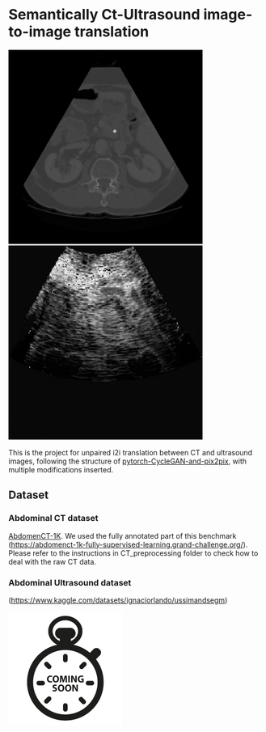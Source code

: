 

<br><br><br>

# Semantically Ct-Ultrasound image-to-image translation
<img src='docs/imgs/real_A.png' width=384> <img src='docs/imgs/fake_B.png' width=384>

This is the project for unpaired i2i translation between CT and ultrasound images, following the structure of [pytorch-CycleGAN-and-pix2pix](https://github.com/junyanz/pytorch-CycleGAN-and-pix2pix), with multiple modifications inserted.

## Dataset
### Abdominal CT dataset
[AbdomenCT-1K](https://github.com/JunMa11/AbdomenCT-1K). We used the fully annotated part of this benchmark (https://abdomenct-1k-fully-supervised-learning.grand-challenge.org/). Please refer to the instructions in CT_preprocessing folder to check how to deal with the raw CT data.

### Abdominal Ultrasound dataset
(https://www.kaggle.com/datasets/ignaciorlando/ussimandsegm)

<img src='docs/imgs/soon.png'>

